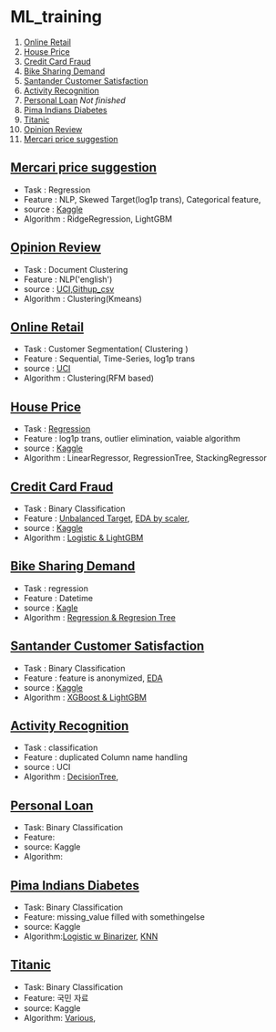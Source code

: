 # ML_training
1. [Online Retail](https://github.com/SeWonKwon/ML_training/tree/main/UCI/online_retail)
1. [House Price](https://github.com/SeWonKwon/ML_training/tree/main/Kaggle/House%20Prices)
2. [Credit Card Fraud](https://github.com/SeWonKwon/ML_training/tree/main/Kaggle/CreditCardFraud)
3. [Bike Sharing Demand](https://github.com/SeWonKwon/ML_training/tree/main/Kaggle/Bike%20Sharing%20Demand)
4. [Santander Customer Satisfaction](https://github.com/SeWonKwon/ML_training/tree/main/Kaggle/Santander%20Customer%20Satisfaction)
5. [Activity Recognition](https://github.com/SeWonKwon/ML_training/tree/main/Kaggle/Activity%20Recognition)
6. [Personal Loan](https://github.com/SeWonKwon/ML_training/tree/main/Kaggle/Personal%20Loan) *Not finished*
7. [Pima Indians Diabetes](https://github.com/SeWonKwon/ML_training/tree/main/Kaggle/Pima%20Indians%20Diabetes)
8. [Titanic](https://github.com/SeWonKwon/ML_training/tree/main/Kaggle/Titanic)
9. [Opinion Review](https://github.com/SeWonKwon/ML_training/tree/main/UCI/Opinosis_review)
10. [Mercari price suggestion](https://github.com/SeWonKwon/ML_training/tree/main/Kaggle/Mercari%20price%20suggestion) 


## [Mercari price suggestion](https://github.com/SeWonKwon/ML_training/tree/main/Kaggle/Mercari%20price%20suggestion)
* Task : Regression
* Feature : NLP, Skewed Target(log1p trans), Categorical feature, 
* source : [Kaggle](https://www.kaggle.com/c/mercari-price-suggestion-challenge/data)
* Algorithm : RidgeRegression, LightGBM

## [Opinion Review](https://github.com/SeWonKwon/ML_training/tree/main/UCI/Opinosis_review)
* Task : Document Clustering
* Feature : NLP('english')
* source : [UCI](https://archive.ics.uci.edu/ml/datasets/Opinosis+Opinion+%26frasl%3B+Review),[Githup_csv](https://raw.githubusercontent.com/SeWonKwon/ML_training/main/UCI/Opinosis_review/data/topics.csv)
* Algorithm : Clustering(Kmeans)

## [Online Retail](https://github.com/SeWonKwon/ML_training/tree/main/UCI/online_retail)
* Task : Customer Segmentation( Clustering )
* Feature : Sequential, Time-Series, log1p trans
* source : [UCI](https://archive.ics.uci.edu/ml/datasets/online+retail)
* Algorithm : Clustering(RFM based)



## [House Price](https://github.com/SeWonKwon/ML_training/tree/main/Kaggle/House%20Prices)
* Task : [Regression]()
* Feature : log1p trans, outlier elimination, vaiable algorithm
* source : [Kaggle]( https://www.kaggle.com/c/house-prices-advanced-regression-techniques )
* Algorithm : LinearRegressor, RegressionTree, StackingRegressor

## [Credit Card Fraud](https://github.com/SeWonKwon/ML_training/tree/main/Kaggle/CreditCardFraud)
* Task : Binary Classification
* Feature : [Unbalanced Target](), [EDA by scaler](https://github.com/SeWonKwon/ML_training/blob/main/Kaggle/CreditCardFraud/03_df%20depend%20on%20scaler.ipynb), 
* source : [Kaggle](https://www.kaggle.com/mlg-ulb/creditcardfraud)
* Algorithm : [Logistic & LightGBM](https://github.com/SeWonKwon/ML_training/blob/main/Kaggle/CreditCardFraud/02_preprocessing%20eda%20modeling%20by%20%EA%B3%B5%EB%A3%A1.ipynb)


## [Bike Sharing Demand](https://github.com/SeWonKwon/ML_training/tree/main/Kaggle/Bike%20Sharing%20Demand)
* Task : regression
* Feature : Datetime
* source : [Kagle](https://www.kaggle.com/c/bike-sharing-demand)
* Algorithm : [Regression & Regresion Tree](https://github.com/SeWonKwon/Machine_Learning/blob/main/Machine_Learning/D01_Regression.ipynb)


## [Santander Customer Satisfaction](https://github.com/SeWonKwon/ML_training/tree/main/Kaggle/Santander%20Customer%20Satisfaction)

* Task : Binary Classification
* Feature : feature is anonymized, [EDA](https://github.com/SeWonKwon/ML_training/blob/main/Kaggle/Santander%20Customer%20Satisfaction/02_EDA.ipynb)
* source : [Kaggle](https://github.com/SeWonKwon/ML_training/blob/main/Kaggle/Santander%20Customer%20Satisfaction/01_data%20information.ipynb)
* Algorithm : [XGBoost & LightGBM](https://github.com/SeWonKwon/ML_training/blob/main/Kaggle/Santander%20Customer%20Satisfaction/03_Model%20XGB%20LIghtGBM.ipynb)

## [Activity Recognition](https://github.com/SeWonKwon/ML_training/tree/main/Kaggle/Activity%20Recognition)

* Task : classification
* Feature : duplicated Column name handling
* source : UCI 
* Algorithm : [DecisionTree](https://github.com/SeWonKwon/ML_training/blob/main/Kaggle/Activity%20Recognition/02_%20Model%20from%20UCI%20by%20%EA%B3%B5%EB%A3%A1.ipynb), 

## [Personal Loan](https://github.com/SeWonKwon/ML_training/tree/main/Kaggle/Personal%20Loan)

* Task: Binary Classification
* Feature: 
* source: Kaggle
* Algorithm:

## [Pima Indians Diabetes](https://github.com/SeWonKwon/ML_training/tree/main/Kaggle/Pima%20Indians%20Diabetes)

* Task: Binary Classification
* Feature: missing_value filled with somethingelse
* source: Kaggle
* Algorithm:[Logistic w Binarizer](https://github.com/SeWonKwon/ML_training/blob/main/Kaggle/Pima%20Indians%20Diabetes/02_Pima%20Indian%20diabetes%20by%20%EA%B3%B5%EB%A3%A1.ipynb), [KNN](https://github.com/SeWonKwon/ML_training/blob/main/Kaggle/Pima%20Indians%20Diabetes/03_Pima%20Indian%20Diabates_%20KNN.ipynb)

## [Titanic](https://github.com/SeWonKwon/ML_training/tree/main/Kaggle/Titanic)

* Task: Binary Classification
* Feature: 국민 자료 
* source: Kaggle
* Algorithm: [Various](https://github.com/SeWonKwon/ML_training/blob/main/Kaggle/Titanic/01_Titanic%20Dataset%20information.ipynb),
